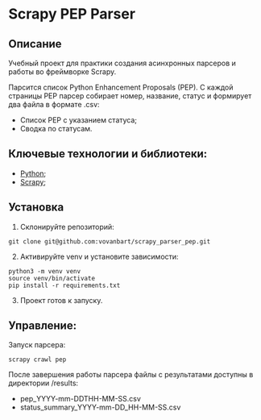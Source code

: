 # Scrapy PEP Parser

## Описание

Учебный проект для практики создания асинхронных парсеров и работы во фреймворке Scrapy.

Парсится список Python Enhancement Proposals (PEP). С каждой страницы PEP парсер собирает номер, название, статус и формирует два файла в формате .csv:
- Список PEP с указанием статуса;
- Сводка по статусам.

## Ключевые технологии и библиотеки:
- [Python](https://www.python.org/);
- [Scrapy](https://pypi.org/project/Scrapy/);

## Установка
1. Склонируйте репозиторий:
```
git clone git@github.com:vovanbart/scrapy_parser_pep.git
```
2. Активируйте venv и установите зависимости:
```
python3 -m venv venv
source venv/bin/activate
pip install -r requirements.txt
```
3. Проект готов к запуску.

## Управление:

Запуск парсера:
```
scrapy crawl pep
```
После завершения работы парсера файлы с результатами доступны в директории /results:
- pep_YYYY-mm-DDTHH-MM-SS.csv
- status_summary_YYYY-mm-DD_HH-MM-SS.csv

